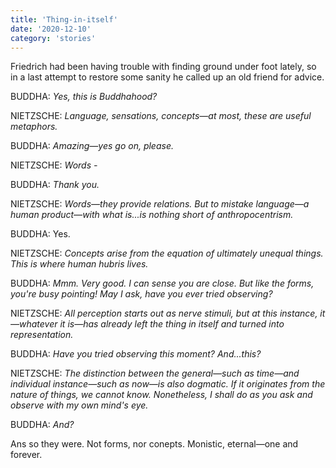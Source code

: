 ```yaml
---
title: 'Thing-in-itself'
date: '2020-12-10'
category: 'stories'
---
```


Friedrich had been having trouble with finding ground under foot lately, so in a last attempt to restore some sanity he called up an old friend for advice.

BUDDHA: _Yes, this is Buddhahood?_

NIETZSCHE: _Language, sensations, concepts—at most, these are useful metaphors._

BUDDHA: _Amazing—yes go on, please._

NIETZSCHE: _Words -_

BUDDHA: _Thank you._

NIETZSCHE: _Words—they provide relations. But to mistake language—a human product—with what is...is nothing short of anthropocentrism._

BUDDHA: Yes.

NIETZSCHE: _Concepts arise from the equation of ultimately unequal things. This is where human hubris lives._

BUDDHA: _Mmm. Very good. I can sense you are close. But like the forms, you're busy pointing! May I ask, have you ever tried observing?_

NIETZSCHE: _All perception starts out as nerve stimuli, but at this instance, it—whatever it is—has already left the
thing in itself and turned into representation._

BUDDHA: _Have you tried observing this moment? And...this?_

NIETZSCHE: _The distinction between the general—such as time—and individual instance—such as now—is also dogmatic. If it originates from the nature of things, we cannot know. Nonetheless, I shall do as you ask and observe with my own mind's eye._

BUDDHA: _And?_

Ans so they were. Not forms, nor conepts. Monistic, eternal—one and forever.
